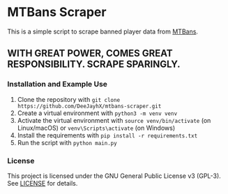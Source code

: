 # MTBans Scraper

This is a simple script to scrape banned player data from [MTBans](https://mtbans.com/).

## WITH GREAT POWER, COMES GREAT RESPONSIBILITY. SCRAPE SPARINGLY.

### Installation and Example Use

1. Clone the repository with `git clone https://github.com/DeeJayhX/mtbans-scraper.git`
2. Create a virtual environment with `python3 -m venv venv`
3. Activate the virtual environment with `source venv/bin/activate` (on Linux/macOS) or `venv\Scripts\activate` (on Windows)
4. Install the requirements with `pip install -r requirements.txt`
5. Run the script with `python main.py`

### License

This project is licensed under the GNU General Public License v3 (GPL-3). See [LICENSE](LICENSE) for details.
